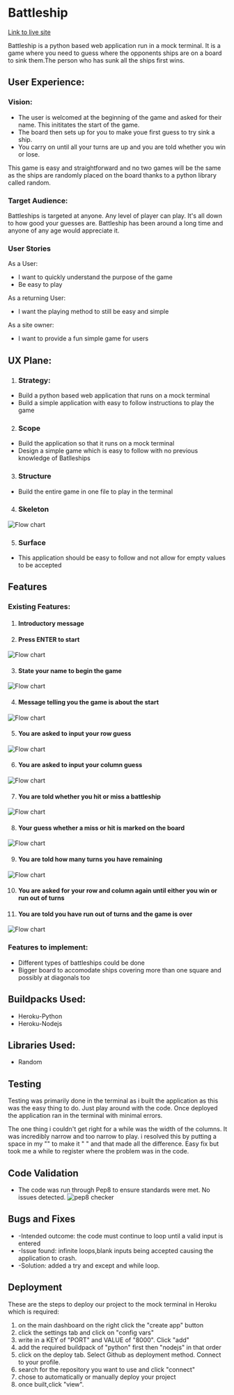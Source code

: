 # Battleship

[Link to live site](https://battleship-battle.herokuapp.com/)

Battleship is a python based web application run in a mock terminal.
It is a game where you need to guess where the opponents ships are on a board to sink them.The person who has sunk all the ships first wins.

## User Experience:

### Vision:
- The user is welcomed at the beginning of the game and asked for their name. This inititates the start of the game. 
- The board then sets up for you to make youe first guess to try sink a ship.
- You carry on until all your turns are up and you are told whether you win or lose.

This game is easy and straightforward and no two games will be the same as the ships are randomly placed on the board thanks to a python library called random.

### Target Audience:

Battleships is targeted at anyone. Any level of player can play. It's all down to how good your guesses are.
Battleship has been around a long time and anyone of any age would appreciate it.

### User Stories

As a User:
- I want to quickly understand the purpose of the game
- Be easy to play

As a returning User:
- I want the playing method to still be easy and simple

As a site owner:
- I want to provide a fun simple game for users

## UX Plane:

1. ### Strategy:
* Build a python based web application that runs on a mock terminal
* Build a simple application with easy to follow instructions to play the game

2. ### Scope
* Build the application so that it runs on a mock terminal
* Design a simple game which is easy to follow with no previous knowledge of Batlleships

3. ### Structure
* Build the entire game in one file to play in the terminal

4. ### Skeleton

![Flow chart](assets/images/lucidchart.png)

5. ### Surface
* This application should be easy to follow and not allow for empty values to be accepted

## Features
### Existing Features:

1. #### Introductory message
2. #### Press ENTER to start 

![Flow chart](assets/images/intromsg.png)

3. #### State your name to begin the game

![Flow chart](assets/images/entername.png)

4. #### Message telling you the game is about the start

![Flow chart](assets/images/letsbegin.png)

5. #### You are asked to input your row guess

![Flow chart](assets/images/enterrow.png)

6. #### You are asked to input your column guess

![Flow chart](assets/images/entercolumn.png)

7. #### You are told whether you hit or miss a battleship

![Flow chart](assets/images/missship.png)

8. #### Your guess whether a miss or hit is marked on the board

![Flow chart](assets/images/misshitship.png)

9. #### You are told how many turns you have remaining

![Flow chart](assets/images/turnsleft.png)

10. #### You are asked for your row and column again until either you win or run out of turns
11. #### You are told you have run out of turns and the game is over
![Flow chart](assets/images/nomoreturns.png)


### Features to implement:

- Different types of battleships could be done
- Bigger board to accomodate ships covering more than one square and possibly at diagonals too

## Buildpacks Used:

* Heroku-Python
* Heroku-Nodejs

## Libraries Used:

* Random

## Testing

Testing was primarily done in the terminal as i built the application as this was the easy thing to do. Just play around with the code. Once deployed the application ran in the terminal with minimal errors.

The one thing i couldn't get right for a while was the width of the columns. It was incredibly narrow and too narrow to play. i resolved this by putting a space in my "" to make it " " and that made all the difference. Easy fix but took me a while to register where the problem was in the code.

## Code Validation

* The code was run through Pep8 to ensure standards were met. No issues detected.
![pep8 checker](assets/images/pep8.png)

## Bugs and Fixes

* -Intended outcome: the code must continue to loop until a valid input is entered
* -Issue found: infinite loops,blank inputs being accepted causing the application to crash.
* -Solution: added a try and except and while loop.

## Deployment

These are the steps to deploy our project to the mock terminal in Heroku which is required:

1. on the main dashboard on the right click the "create app" button
2. click the settings tab and click on "config vars"
3. write in a KEY of "PORT" and VALUE of "8000". Click "add"
4. add the required buildpack of "python" first then "nodejs" in that order
5. click on the deploy tab. Select Github as deployment method. Connect to your profile.
6. search for the repository you want to use and click "connect"
7. chose to automatically or manually deploy your project
8. once built,click "view".



